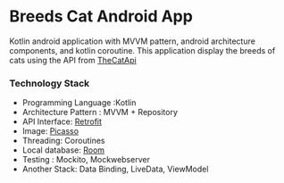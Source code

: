 Breeds Cat Android App
===================================

Kotlin android application with MVVM pattern, android architecture components, and kotlin coroutine. This application display the breeds of cats using the API from [TheCatApi](https://docs.thecatapi.com)

### Technology Stack
* Programming Language :Kotlin
* Architecture Pattern : MVVM + Repository
* API Interface: [Retrofit](https://square.github.io/retrofit/)
* Image: [Picasso](https://square.github.io/picasso/)
* Threading: Coroutines
* Local database: [Room](https://developer.android.com/topic/libraries/architecture/room)
* Testing : Mockito, Mockwebserver
* Another Stack: Data Binding, LiveData, ViewModel
